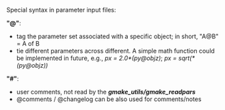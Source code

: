 Special syntax in parameter input files:

**"@"**:

+ tag the parameter set associated with a specific object; in short, "A@B" = A of B
+ tie different parameters across different.
A simple math function could be implemented in future, e.g.,
*px = 2.0\*(py@objz)*; *px = sqrt(\*(py@objz))*


**"#"**:

+ user comments, not read by the ***gmake_utils/gmake_readpars***
+ @comments / @changelog can be also used for comments/notes
